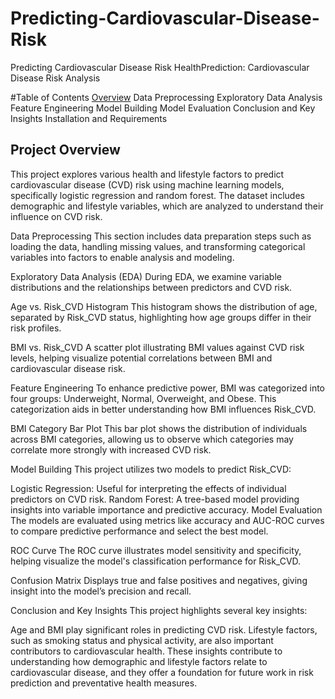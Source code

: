 # Predicting-Cardiovascular-Disease-Risk
Predicting Cardiovascular Disease Risk
HealthPrediction: Cardiovascular Disease Risk Analysis
<!-- Replace with a banner image link if available -->

#Table of Contents
[Overview](#overview)
Data Preprocessing
Exploratory Data Analysis
Feature Engineering
Model Building
Model Evaluation
Conclusion and Key Insights
Installation and Requirements

## Project Overview
This project explores various health and lifestyle factors to predict cardiovascular disease (CVD) risk using machine learning models, specifically logistic regression and random forest. The dataset includes demographic and lifestyle variables, which are analyzed to understand their influence on CVD risk.

Data Preprocessing
This section includes data preparation steps such as loading the data, handling missing values, and transforming categorical variables into factors to enable analysis and modeling.

Exploratory Data Analysis (EDA)
During EDA, we examine variable distributions and the relationships between predictors and CVD risk.

Age vs. Risk_CVD Histogram
This histogram shows the distribution of age, separated by Risk_CVD status, highlighting how age groups differ in their risk profiles.

<!-- Replace with actual link to image -->

BMI vs. Risk_CVD
A scatter plot illustrating BMI values against CVD risk levels, helping visualize potential correlations between BMI and cardiovascular disease risk.

<!-- Replace with actual link to image -->

Feature Engineering
To enhance predictive power, BMI was categorized into four groups: Underweight, Normal, Overweight, and Obese. This categorization aids in better understanding how BMI influences Risk_CVD.

BMI Category Bar Plot
This bar plot shows the distribution of individuals across BMI categories, allowing us to observe which categories may correlate more strongly with increased CVD risk.

<!-- Replace with actual link to image -->

Model Building
This project utilizes two models to predict Risk_CVD:

Logistic Regression: Useful for interpreting the effects of individual predictors on CVD risk.
Random Forest: A tree-based model providing insights into variable importance and predictive accuracy.
Model Evaluation
The models are evaluated using metrics like accuracy and AUC-ROC curves to compare predictive performance and select the best model.

ROC Curve
The ROC curve illustrates model sensitivity and specificity, helping visualize the model's classification performance for Risk_CVD.

<!-- Replace with actual link to ROC image -->

Confusion Matrix
Displays true and false positives and negatives, giving insight into the model’s precision and recall.

<!-- Replace with actual link to confusion matrix image -->

Conclusion and Key Insights
This project highlights several key insights:

Age and BMI play significant roles in predicting CVD risk.
Lifestyle factors, such as smoking status and physical activity, are also important contributors to cardiovascular health.
These insights contribute to understanding how demographic and lifestyle factors relate to cardiovascular disease, and they offer a foundation for future work in risk prediction and preventative health measures.
